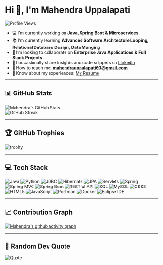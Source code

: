 # Hi 👋, I'm Mahendra Uppalapati

![Profile Views](https://komarev.com/ghpvc/?username=mahi123&label=Profile%20views&color=0e75b6&style=flat)

- 💻 I’m currently working on **Java, Spring Boot & Microservices**  
- 📚 I’m currently learning **Advanced Software Architecture Looping, Relational Database Design, Data Munging**  
- 🤝 I’m looking to collaborate on **Enterprise Java Applications & Full Stack Projects**  
- 📝 I occasionally share insights and code snippets on [LinkedIn](https://www.linkedin.com/in/mahi123/)  
- 📧 How to reach me: **mahendrauppalapati60@gmail.com**  
- 📄 Know about my experiences: [My Resume](https://drive.google.com/file/d/10aSHmnRoR5BLTfFg4XtwvZ5Qwi4FdumM/view?usp=sharing)  

---

## 📊 GitHub Stats

![Mahendra's GitHub Stats](https://github-readme-stats.vercel.app/api?username=mahi123&show_icons=true&theme=radical)  
![GitHub Streak](https://github-readme-streak-stats.herokuapp.com/?user=mahi123&theme=radical)  

---

## 🏆 GitHub Trophies
![trophy](https://github-profile-trophy.vercel.app/?username=mahi123&theme=radical&margin-w=15&margin-h=15)

---

## 💻 Tech Stack
![Java](https://img.shields.io/badge/Java-ED8B00?style=for-the-badge&logo=openjdk&logoColor=white)
![Python](https://img.shields.io/badge/Python-3776AB?style=for-the-badge&logo=python&logoColor=white)
![JDBC](https://img.shields.io/badge/JDBC-007396?style=for-the-badge&logo=java&logoColor=white)
![Hibernate](https://img.shields.io/badge/Hibernate-59666C?style=for-the-badge&logo=hibernate&logoColor=white)
![JPA](https://img.shields.io/badge/JPA-007396?style=for-the-badge&logo=java&logoColor=white)
![Servlets](https://img.shields.io/badge/Servlets-4B8BBE?style=for-the-badge&logo=java&logoColor=white)
![Spring](https://img.shields.io/badge/Spring-6DB33F?style=for-the-badge&logo=spring&logoColor=white)
![Spring MVC](https://img.shields.io/badge/Spring%20MVC-6DB33F?style=for-the-badge&logo=spring&logoColor=white)
![Spring Boot](https://img.shields.io/badge/Spring%20Boot-6DB33F?style=for-the-badge&logo=springboot&logoColor=white)
![RESTful API](https://img.shields.io/badge/RESTful%20API-02569B?style=for-the-badge&logo=api&logoColor=white)
![SQL](https://img.shields.io/badge/SQL-336791?style=for-the-badge&logo=postgresql&logoColor=white)
![MySQL](https://img.shields.io/badge/MySQL-005C84?style=for-the-badge&logo=mysql&logoColor=white)
![CSS3](https://img.shields.io/badge/CSS3-1572B6?style=for-the-badge&logo=css3&logoColor=white)
![HTML5](https://img.shields.io/badge/HTML5-E34F26?style=for-the-badge&logo=html5&logoColor=white)
![JavaScript](https://img.shields.io/badge/JavaScript-323330?style=for-the-badge&logo=javascript&logoColor=F7DF1E)
![Postman](https://img.shields.io/badge/Postman-FF6C37?style=for-the-badge&logo=postman&logoColor=white)
![Docker](https://img.shields.io/badge/Docker-2496ED?style=for-the-badge&logo=docker&logoColor=white)
![Eclipse IDE](https://img.shields.io/badge/Eclipse-2C2255?style=for-the-badge&logo=eclipseide&logoColor=white)

---

## 📈 Contribution Graph
[![Mahendra's github activity graph](https://github-readme-activity-graph.vercel.app/graph?username=mahi123&custom_title=Mahendra's%20Contribution%20Graph&bg_color=0d1117&color=ffffff&line=5BCDEC&point=FFFFFF&area=true&hide_border=true)](https://github.com/ashutosh00710/github-readme-activity-graph)

---

## 💬 Random Dev Quote
![Quote](https://quotes-github-readme.vercel.app/api?type=horizontal&theme=radical)
